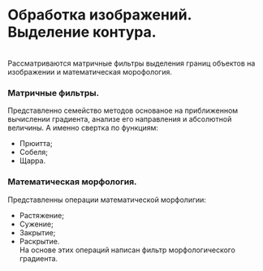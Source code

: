 # Обработка изображений. Выделение контура.
<br/>Рассматриваются матричные фильтры выделения границ объектов на изображении и математическая морофология.
### Матричные фильтры.
Представленно семейство методов основаное на приближенном вычислении градиента, анализе его направления и абсолютной величины. А именно свертка по функциям:
-   Прюитта;
-   Собеля;
-   Щарра.
### Математическая морфология.
Представленны операции математической морфолигии:
-   Растяжение;
-   Сужение;
-   Закрытие;
-   Раскрытие.<br/>
На основе этих операций написан фильтр морфологического градиента.
